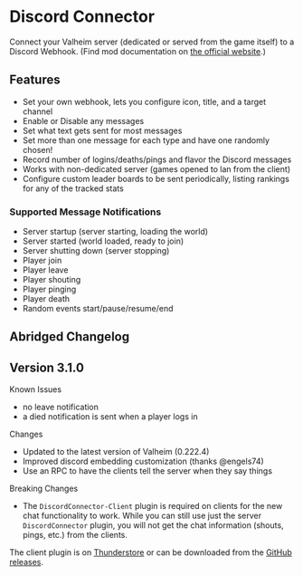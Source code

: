 # Discord Connector

Connect your Valheim server (dedicated or served from the game itself) to a Discord Webhook.
(Find mod documentation on [the official website](https://discord-connector.valheim.games.nwest.one/).)

## Features

- Set your own webhook, lets you configure icon, title, and a target channel
- Enable or Disable any messages
- Set what text gets sent for most messages
- Set more than one message for each type and have one randomly chosen!
- Record number of logins/deaths/pings and flavor the Discord messages
- Works with non-dedicated server (games opened to lan from the client)
- Configure custom leader boards to be sent periodically, listing rankings for any of the tracked stats

### Supported Message Notifications

- Server startup (server starting, loading the world)
- Server started (world loaded, ready to join)
- Server shutting down (server stopping)
- Player join
- Player leave
- Player shouting
- Player pinging
- Player death
- Random events start/pause/resume/end

## Abridged Changelog

## Version 3.1.0

Known Issues

- no leave notification
- a died notification is sent when a player logs in

Changes

- Updated to the latest version of Valheim (0.222.4)
- Improved discord embedding customization (thanks @engels74)
- Use an RPC to have the clients tell the server when they say things

Breaking Changes

- The `DiscordConnector-Client` plugin is required on clients for the new chat functionality to work. While you can still
  use just the server `DiscordConnector` plugin, you will not get the chat information (shouts, pings, etc.) from the clients.

The client plugin is on [Thunderstore](https://thunderstore.io/c/valheim/p/nwesterhausen/DiscordConnector_Client/) or can
be downloaded from the [GitHub releases](https://github.com/nwesterhausen/valheim-discordconnector/releases).
